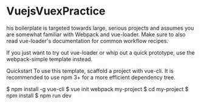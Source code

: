# VuejsVuexPractice
his boilerplate is targeted towards large, serious projects and assumes you are somewhat familiar with Webpack and vue-loader. Make sure to also read vue-loader's documentation for common workflow recipes.

If you just want to try out vue-loader or whip out a quick prototype, use the webpack-simple template instead.

Quickstart
To use this template, scaffold a project with vue-cli. It is recommended to use npm 3+ for a more efficient dependency tree.

$ npm install -g vue-cli
$ vue init webpack my-project
$ cd my-project
$ npm install
$ npm run dev
